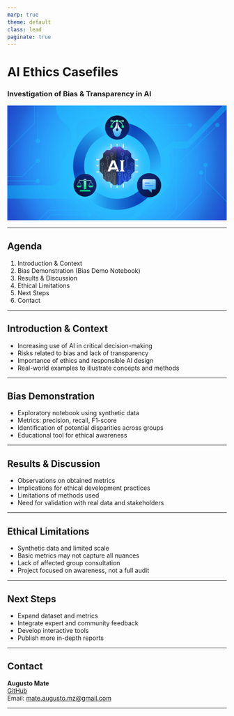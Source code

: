 ```yaml
---
marp: true
theme: default
class: lead
paginate: true
---
```


<!-- Cover -->
# AI Ethics Casefiles  
### Investigation of Bias & Transparency in AI  
![](../docs/assets/cover.png)

---

<!-- Agenda -->
## Agenda

1. Introduction & Context  
2. Bias Demonstration (Bias Demo Notebook)  
3. Results & Discussion  
4. Ethical Limitations  
5. Next Steps  
6. Contact

---

<!-- Introduction -->
## Introduction & Context

- Increasing use of AI in critical decision-making  
- Risks related to bias and lack of transparency  
- Importance of ethics and responsible AI design  
- Real-world examples to illustrate concepts and methods

---

<!-- Bias Demo -->
## Bias Demonstration

- Exploratory notebook using synthetic data  
- Metrics: precision, recall, F1-score  
- Identification of potential disparities across groups  
- Educational tool for ethical awareness

---

<!-- Results -->
## Results & Discussion

- Observations on obtained metrics  
- Implications for ethical development practices  
- Limitations of methods used  
- Need for validation with real data and stakeholders

---

<!-- Ethical Limitations -->
## Ethical Limitations

- Synthetic data and limited scale  
- Basic metrics may not capture all nuances  
- Lack of affected group consultation  
- Project focused on awareness, not a full audit

---

<!-- Next Steps -->
## Next Steps

- Expand dataset and metrics  
- Integrate expert and community feedback  
- Develop interactive tools  
- Publish more in-depth reports

---

<!-- Contact -->
## Contact

**Augusto Mate**  
[GitHub](https://github.com/Augusto047)  
Email: mate.augusto.mz@gmail.com

---
